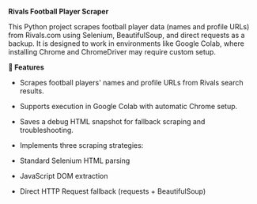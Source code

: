 __Rivals Football Player Scraper__

This Python project scrapes football player data (names and profile URLs) from Rivals.com using Selenium, BeautifulSoup, and direct requests as a backup. It is designed to work in environments like Google Colab, where installing Chrome and ChromeDriver may require custom setup.

__🚀 Features__

- Scrapes football players' names and profile URLs from Rivals search results.

- Supports execution in Google Colab with automatic Chrome setup.

- Saves a debug HTML snapshot for fallback scraping and troubleshooting.

- Implements three scraping strategies:

- Standard Selenium HTML parsing

- JavaScript DOM extraction

- Direct HTTP Request fallback (requests + BeautifulSoup)
